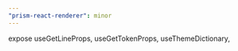 ```yaml
---
"prism-react-renderer": minor
---
```


expose useGetLineProps, useGetTokenProps, useThemeDictionary,
